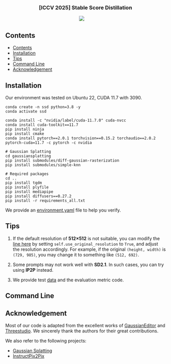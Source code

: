 
<p align="center">
  <!-- <img src="docs/figs/logo.png" align="center" width="50%"> -->
  
  <h3 align="center"><strong>[ICCV 2025] Stable Score Distillation</strong></h3>

<div align="center">

<a href='https://arxiv.org/abs/2311.14521'><img src='https://img.shields.io/badge/arXiv-2311.14521-b31b1b.svg'></a> &nbsp;&nbsp;&nbsp;&nbsp;&nbsp;

</div>


<!-- ## Demo Videos
<details open>
  <summary>Swift and controllable 3D editing with only 2-7 minutes.</summary>

https://github.com/buaacyw/GaussianEditor/assets/52091468/10740174-3208-4408-b519-23f58604339e

https://github.com/buaacyw/GaussianEditor/assets/52091468/44797174-0242-4c82-a383-2d7b3d4fd693


https://github.com/buaacyw/GaussianEditor/assets/52091468/18dd3ef2-4066-428a-918d-c4fe673d0af8
</details> -->

<!-- ## Release
- [12/5] Docker support. Great thanks to [jhuangBU](https://github.com/jhuangBU). For windows, you can try [this guide](https://github.com/buaacyw/GaussianEditor/issues/9) and [this guide](https://github.com/buaacyw/GaussianEditor/issues/14).
- [11/29] Release segmentation confidence score scaler. You can now scale the threshold of semantic tracing masks. 
- [11/27] 🔥 We released **GaussianEditor: Swift and Controllable 3D Editing with Gaussian Splatting** and beta version of GaussianEditing WebUI. -->

## Contents
<!-- - [Demo Videos](#demo-videos)
- [Release](#release) -->
- [Contents](#contents)
- [Installation](#installation)
- [Tips](#tips)
- [Command Line](#command-line)
- [Acknowledgement](#acknowledgement)

## Installation
Our environment was tested on Ubuntu 22, CUDA 11.7 with 3090.
```
conda create -n ssd python=3.8 -y 
conda activate ssd

conda install -c "nvidia/label/cuda-11.7.0" cuda-nvcc
conda install cuda-toolkit==11.7
pip install ninja
pip install cmake
conda install pytorch==2.0.1 torchvision==0.15.2 torchaudio==2.0.2 pytorch-cuda=11.7 -c pytorch -c nvidia

# Gaussian Splatting
cd gaussiansplatting
pip install submodules/diff-gaussian-rasterization
pip install submodules/simple-knn

# Required packages
cd ..
pip install tqdm
pip install plyfile
pip install mediapipe
pip install diffusers==0.27.2
pip install -r requirements_all.txt
```
We provide an [environment.yaml](https://github.com/Alex-Zhu1/SSD/environment.yaml) file to help you verify.


## Tips

1. If the default resolution of **512×512** is not suitable, you can modify the [line here](https://github.com/Alex-Zhu1/SSD/blob/3e1e01d773664c646e7194d3935b56fab3407049/threestudio/data/gs_load.py#L367) by setting `self.use_original_resolution` to `True`, and adjust the resolution accordingly. For example, if the original `(height, width)` is `(729, 985)`, you may change it to something like `(512, 692)`.

2. Some prompts may not work well with **SD2.1**. In such cases, you can try using **IP2P** instead.

3. We provide test [data](https://drive.google.com/file/d/1q5ReFKafdojNrRKHGroeYT_qO7LREoLn/view?usp=drive_link) and the evaluation metric code.

## Command Line



## Acknowledgement

Most of our code is adapted from the excellent works of [GaussianEditor](https://github.com/buaacyw/GaussianEditor) and [Threestudio](https://github.com/threestudio-project/threestudio). We sincerely thank the authors for their great contributions.

We also refer to the following projects:

- [Gaussian Splatting](https://github.com/graphdeco-inria/gaussian-splatting)  
- [InstructPix2Pix](https://github.com/timothybrooks/instruct-pix2pix)
